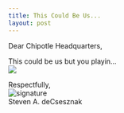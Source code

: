 ```yaml
---
title: This Could Be Us...
layout: post
---
```


Dear Chipotle Headquarters,

This could be us but you playin…<br>
![](https://raw.githubusercontent.com/sdecsesznak/sdecsesznak.github.io/master/assets/images/02-10-2020.jpg)



Respectfully,<br>
![signature](https://fontmeme.com/permalink/200925/c101f6549bbb85c94b3d8b47e8b8e244.png)<br>
Steven A. deCsesznak